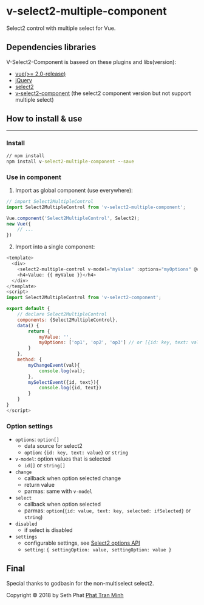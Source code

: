 # v-select2-multiple-component
Select2 control with multiple select for Vue.

## Dependencies libraries
V-Select2-Component is baseed on these plugins and libs(version):
- [vue(>= 2.0-release)](https://vuejs.org/index.html)
- [jQuery](https://jquery.com/)
- [select2](https://select2.github.io/)
- [v-select2-component](https://github.com/godbasin/vue-select2) (the select2 component version but not support multiple select)

## How to install & use
---
### Install
``` cmd
// npm install
npm install v-select2-multiple-component --save
```

### Use in component
1. Import as global component (use everywhere):
``` javascript
// import Select2MultipleControl
import Select2MultipleControl from 'v-select2-multiple-component';

Vue.component('Select2MultipleControl', Select2);
new Vue({
	// ...
})
```

2. Import into a single component:
``` javascript
<template>
  <div>
    <select2-multiple-control v-model="myValue" :options="myOptions" @change="myChangeEvent($event)" @select="mySelectEvent($event)" />
    <h4>Value: {{ myValue }}</h4>
  </div>
</template>
<script>
import Select2MultipleControl from 'v-select2-component';

export default {
    // declare Select2MultipleControl
    components: {Select2MultipleControl},
    data() {
        return {
            myValue: '',
            myOptions: ['op1', 'op2', 'op3'] // or [{id: key, text: value}, {id: key, text: value}]
        }
    },
    method: {
        myChangeEvent(val){
            console.log(val);
        },
        mySelectEvent({id, text}){
            console.log({id, text})
        }
    }
}
</script>
```

### Option settings
- `options`: `option[]`
  - data source for select2
  - `option`: `{id: key, text: value}` or `string`
- `v-model`: option values that is selected
  - `id[]` or `string[]`
- `change`
  - callback when option selected change
  - return value
  - parmas: same with `v-model`
- `select`
  - callback when option selected
  - parmas: `option`(`{id: value, text: key, selected: ifSelected}` or `string`)
- `disabled`
  - if select is disabled
- `settings`
  - configurable settings, see [Select2 options API](https://select2.org/configuration/options-api)
  - `setting`: `{ settingOption: value, settingOption: value }`

## Final
Special thanks to godbasin for the non-multiselect select2.

Copyright &copy; 2018 by Seth Phat [Phat Tran Minh](http://sethphat.com)